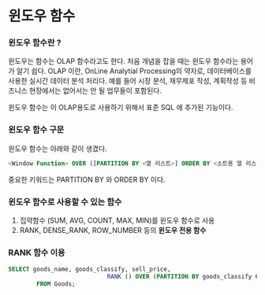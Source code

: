 <!-- TITLE: 윈도우 함수 -->
<!-- SUBTITLE: A quick summary of 윈도우 함수 -->

# 윈도우 함수

### 윈도우 함수란 ?

윈도우는 함수는 OLAP 함수라고도 한다. 처음 개념을 잡을 때는 윈도우 함수라는 용어가 알기 쉽다.
OLAP 이란, OnLine Analytial Processing의 약자로, 데이터베이스를 사용한 실시간 데이터 분석 처리다. 
예를 들어 시장 분석, 재무제포 작성, 계획작성 등 비즈니스 현장에서는 없어서는 안 될 업무들이 포함된다.

윈도우 함수는 이 OLAP용도로 사용하기 위해서 표준 SQL 에 추가된 기능이다.


### 윈도우 함수 구문

윈도우 함수는 아래와 같이 생겼다.


```sql
<Window Function> OVER ([PARTITION BY <열 리스트>] ORDER BY <소트용 열 리스트>)
```

중요한 키워드는 PARTITION BY 와 ORDER BY 이다.


### 윈도우 함수로 사용할 수 있는 함수

1. 집약함수 (SUM, AVG, COUNT, MAX, MIN)를 윈도우 함수로 사용
2. RANK, DENSE_RANK, ROW_NUMBER 등의 **윈도우 전용 함수**


### RANK 함수 이용


```sql
SELECT goods_name, goods_classify, sell_price,
							RANK () OVER (PARTITION BY goods_classify ORDER BY sell_price) AS ranking
		FROM Goods;
```